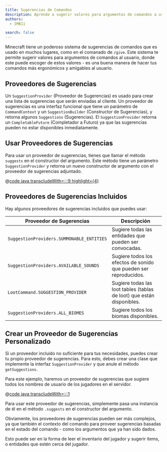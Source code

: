 ```yaml
---
title: Sugerencias de Comandos
description: Aprende a sugerir valores para argumentos de comandos a usuarios.
authors:
  - IMB11

search: false
---
```


Minecraft tiene un poderoso sistema de sugerencias de comandos que es usado en muchos lugares, como en el comanado de `/give`. Este sistema te permite sugerir valores para argumentos de comandos al usuario, donde este puede escoger de estos valores - es una buena manera de hacer tus comandos más ergonómicos y amigables al usuario.

## Proveedores de Sugerencias

Un `SuggestionProvider` (Proveedor de Sugerencias) es usado para crear una lista de sugerencias que serán enviadas al cliente. Un proveedor de sugerencias es una interfaz funcional que tiene un parámetro de `CommandContext` y un `SuggestionBuilder` (Constructor de Sugerencias), y retorna algunos `Suggestions` (Sugerencias). El `SuggestionProvider` retorna un `CompletableFuture` (Completador a Futuro) ya que las sugerencias pueden no estar disponibles inmediatamente.

## Usar Proveedores de Sugerencias

Para usar un proveedor de sugerencias, tienes que llamar el método `suggests` en el constructor del argumento. Este método tiene un parámetro `SuggestionProvider` y retorna un nuevo constructor de argumento con el proveedor de sugerencias adjuntado.

@[code java transcludeWith=:::9 highlight={4}](@/reference/latest/src/main/java/com/example/docs/command/ExampleModCommands.java)

## Proveedores de Sugerencias Incluidos

Hay algunos proveedores de sugerencias incluidos que puedes usar:

| Proveedor de Sugerencias                  | Descripción                                                                                              |
| ----------------------------------------- | -------------------------------------------------------------------------------------------------------- |
| `SuggestionProviders.SUMMONABLE_ENTITIES` | Sugiere todas las entidades que pueden ser convocadas.                                   |
| `SuggestionProviders.AVAILABLE_SOUNDS`    | Sugiere todos los efectos de sonido que pueden ser reproducidos.                         |
| `LootCommand.SUGGESTION_PROVIDER`         | Sugiere todas las loot tables (tablas de loot) que están disponibles. |
| `SuggestionProviders.ALL_BIOMES`          | Sugiere todos los biomas disponibles.                                                    |

## Crear un Proveedor de Sugerencias Personalizado

Si un proveedor incluido no suficiente para tus necesidades, puedes crear tu propio proveedor de sugerencias. Para esto, debes crear una clase que implemente la interfaz `SuggestionProvider` y que anule el método `getSuggestions`.

Para este ejemplo, haremos un proveedor de sugerencias que sugiere todos los nombres de usuario de los jugadores en el servidor.

@[code java transcludeWith=:::1](@/reference/latest/src/main/java/com/example/docs/command/PlayerSuggestionProvider.java)

Para usar este proveedor de sugerencias, simplemente pasa una instancia de él en el método `.suggests` en el constructor del argumento.

Obviamente, los proveedores de sugerencias pueden ser más complejos, ya que también el contexto del comando para proveer sugerencias basadas en el estado del comando - como los argumentos que ya han sido dados.

Esto puede ser en la forma de leer el inventario del jugador y sugerir items, o entidades que estén cerca del jugador.
